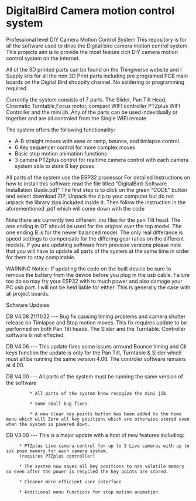 # DigitalBird Camera motion control system
Professional level DIY Camera Motion Control System
This repository is for all the software used to drive the Digital bird camera motion control system.
This projects aim is to provide the most feature rich DIY camera motion control system on the internet.

All of the 3D printed parts can be found on the Thingiverse website and I Supply kits for all the non 3D Print parts
including pre programed PCB main boards on the Digital Bird shoppify channel. No soldering or programming required.

Currently the system consists of 7 parts. The Slider, Pan Tilt Head, Cinematic Turntable,Focus motor, compact WIFI controller
PTZplus WIFI Controller and the mini jib. Any of the parts can be used indevidually or together and are all controled from the Single WIFI remote.

The system offers the following functionality:
* A-B straight moves with ease or ramp, bounce, and timlapse control.
* 6 Key sequencer control for more complex moves
* Basic stop motion animation functions
* 3 camera PTZplus control for realtime camera control with each camera system able to store 6 key poses


All parts of the system use the ESP32 processor
For detailed Instructions on how to install this software read the file titled "DigitalBird-Software Installation Guide.pdf"
The first step is to click on the green "CODE" button and select download ZIP, Unpack the zip to your computer but do not unpack the library zips included inside it.
Then follow the instruction in the aforementioned .pdf which will come down with the code

Note there are currently two different .ino files for the pan Tilt head. The one ending in OT should be used for the original over the top model. The one ending B is for the newer balanced model. The only real differance is speed settings to compensate for the differing gear ratios on the different models.
If you are updating software from previose versions please note that you will have to update all parts of the system at the same time in order for them to stay compatable.

WARNING Notice:
If updating the code on the built device be sure to remove the battery from the device before you plug in the usb cable.
Failure too do so may fry your ESP32 with to much power and also damage your PC usb port.
I will not be held liable for either. This is generally the case with all project boards.

Software Updates 

DB V4.08 21/11/22 --- Bug fix causing timing problems and camera shutter release on Timlapse and Stop motion moves. This fix requires update to be performed on both Pan Tilt heads, The Slider and the Turntable. Controller software is not effected.


DB V4.06 --- This update fixes some issues arround Bounce timing and Clr keys function the update is only for the Pan Tilt, Turntable & Slider
              which must all be running the same version 4.06. The controler software remains at 4.00.
             


DB V4.00 --- All parts of the system must be running the same version of the software
             
             * All parts of the system know recogize the mini jib
             
             * Some small bug fixes
             
             * A new clear key points button has been added to the home menu which will Zero all key positions which are otherwise stored even when the system is powered down.

DB V3.00 ---  This is a major update with a host of new features including:
                                
         * PTZplus Live camera control for up to 3 Live cameras with up to six pose memory for each camera system.
         (requires PTZplus controller)
         
         * The system now saves all key positions to non volatile memory so even after the power is recycled the key points are stored.
         
         * Cleaner more efficient user interface
         
         * Additional menu functions for stop motion animation

                                  

